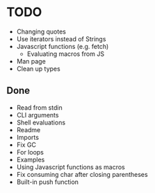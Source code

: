 # TODO
- Changing quotes
- Use iterators instead of Strings
- Javascript functions (e.g. fetch)
  - Evaluating macros from JS
- Man page
- Clean up types

## Done
- Read from stdin
- CLI arguments
- Shell evaluations
- Readme
- Imports
- Fix GC
- For loops
- Examples
- Using Javascript functions as macros
- Fix consuming char after closing parentheses
- Built-in push function
